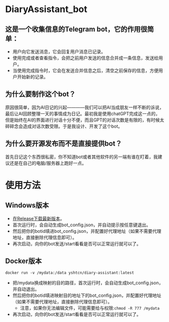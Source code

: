 # DiaryAssistant_bot

## 这是一个收集信息的Telegram bot，它的作用很简单：

- 用户向它发送消息，它会回复用户消息已记录。
- 使用完成或者查看指令，会把之前用户发送的信息合并成一条信息，发送给用户。
- 当使用完成指令时，它会在发送合并信息之后，清空之前保存的信息，方便用户开始新的记录。

## 为什么要制作这个bot？

原因很简单，因为AI日记的兴起————我们可以把AI当成朋友一样不断的诉说，最后让AI回顾整理一天的事情成为日记。最初我是使用chatGPT完成这一点的，但是始终在AI的界面进行对话十分不便，而且GPT的对话次数是有限的，有时候太碎碎念会造成对话次数受限。于是我设计、开发了这个bot。

## 为什么要开源发布而不是直接提供bot？

首先日记这个东西很私密，你不知道bot或者其他软件的另一端有谁在盯着，我建议还是在自己的电脑/服务器上跑好一点。

# 使用方法

## Windows版本

- [在Release下载最新版本](https://github.com/yshtcn/DiaryAssistant_bot/releases)。
- 首次运行时，会自动生成bot_config.json，并自动提示按任意键退出。
- 然后把你的botid填进bot_config.json，并配置好代理地址（如果不需要代理地址，直接删除代理信息即可）。
- 再次启动，向你的bot发送/start看看是否可以正常运行就可以了。

## Docker版本

```docker run -v /mydata:/data yshtcn/diary-assistant:latest```

- 把/mydata换成映射的目的路径，首次运行时，会自动生成bot_config.json，并自动退出。
- 然后把你的botid填进映射目的地址下的bot_config.json，并配置好代理地址（如果不需要代理地址，直接删除代理信息即可）。
    - 注意，如果你无法编辑文件，可能需要给与权限:```chmod -R 777 /mydata```
- 再次启动，向你的bot发送/start看看是否可以正常运行就可以了。
